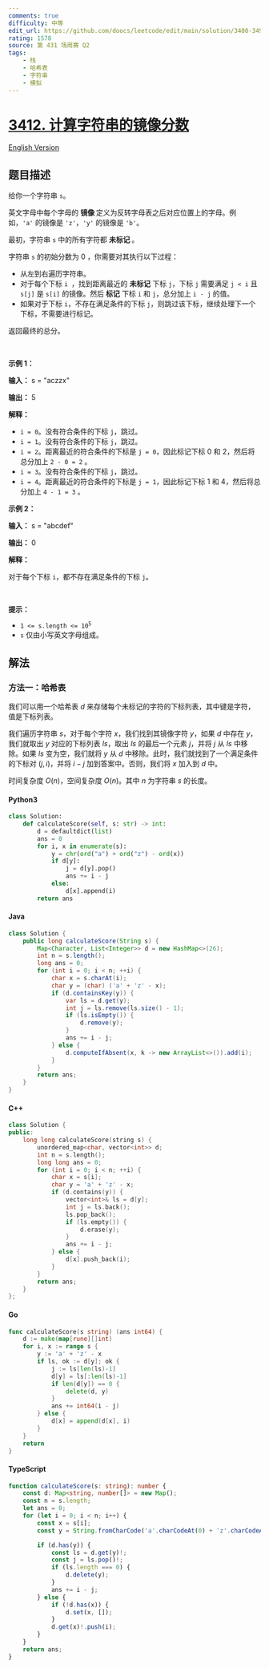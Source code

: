 ```yaml
---
comments: true
difficulty: 中等
edit_url: https://github.com/doocs/leetcode/edit/main/solution/3400-3499/3412.Find%20Mirror%20Score%20of%20a%20String/README.md
rating: 1578
source: 第 431 场周赛 Q2
tags:
    - 栈
    - 哈希表
    - 字符串
    - 模拟
---
```


<!-- problem:start -->

# [3412. 计算字符串的镜像分数](https://leetcode.cn/problems/find-mirror-score-of-a-string)

[English Version](/solution/3400-3499/3412.Find%20Mirror%20Score%20of%20a%20String/README_EN.md)

## 题目描述

<!-- description:start -->

<p>给你一个字符串 <code>s</code>。</p>

<p>英文字母中每个字母的&nbsp;<strong>镜像&nbsp;</strong>定义为反转字母表之后对应位置上的字母。例如，<code>'a'</code> 的镜像是 <code>'z'</code>，<code>'y'</code> 的镜像是 <code>'b'</code>。</p>

<p>最初，字符串 <code>s</code> 中的所有字符都&nbsp;<strong>未标记&nbsp;</strong>。</p>

<p>字符串 <code>s</code>&nbsp;的初始分数为 0 ，你需要对其执行以下过程：</p>

<ul>
	<li>从左到右遍历字符串。</li>
	<li>对于每个下标&nbsp;<code>i&nbsp;</code>，找到距离最近的&nbsp;<strong>未标记</strong> 下标&nbsp;<code>j</code>，下标 <code>j</code> 需要满足&nbsp;<code>j &lt; i</code> 且 <code>s[j]</code> 是 <code>s[i]</code> 的镜像。然后&nbsp;<strong>标记</strong> 下标&nbsp;<code>i</code> 和 <code>j</code>，总分加上&nbsp;<code>i - j</code>&nbsp;的值。</li>
	<li>如果对于下标&nbsp;<code>i</code>，不存在满足条件的下标&nbsp;<code>j</code>，则跳过该下标，继续处理下一个下标，不需要进行标记。</li>
</ul>

<p>返回最终的总分。</p>

<p>&nbsp;</p>

<p><strong class="example">示例 1：</strong></p>

<div class="example-block">
<p><strong>输入：</strong> <span class="example-io">s = "aczzx"</span></p>

<p><strong>输出：</strong> <span class="example-io">5</span></p>

<p><strong>解释：</strong></p>

<ul>
	<li><code>i = 0</code>。没有符合条件的下标&nbsp;<code>j</code>，跳过。</li>
	<li><code>i = 1</code>。没有符合条件的下标&nbsp;<code>j</code>，跳过。</li>
	<li><code>i = 2</code>。距离最近的符合条件的下标是 <code>j = 0</code>，因此标记下标&nbsp;0 和 2，然后将总分加上&nbsp;<code>2 - 0 = 2</code>&nbsp;。</li>
	<li><code>i = 3</code>。没有符合条件的下标&nbsp;<code>j</code>，跳过。</li>
	<li><code>i = 4</code>。距离最近的符合条件的下标是 <code>j = 1</code>，因此标记下标&nbsp;1 和 4，然后将总分加上&nbsp;<code>4 - 1 = 3</code>&nbsp;。</li>
</ul>
</div>

<p><strong class="example">示例 2：</strong></p>

<div class="example-block">
<p><strong>输入：</strong> <span class="example-io">s = "abcdef"</span></p>

<p><strong>输出：</strong> <span class="example-io">0</span></p>

<p><strong>解释：</strong></p>

<p>对于每个下标&nbsp;<code>i</code>，都不存在满足条件的下标&nbsp;<code>j</code>。</p>
</div>

<p>&nbsp;</p>

<p><strong>提示：</strong></p>

<ul>
	<li><code>1 &lt;= s.length &lt;= 10<sup>5</sup></code></li>
	<li><code>s</code> 仅由小写英文字母组成。</li>
</ul>

<!-- description:end -->

## 解法

<!-- solution:start -->

### 方法一：哈希表

我们可以用一个哈希表 $\textit{d}$ 来存储每个未标记的字符的下标列表，其中键是字符，值是下标列表。

我们遍历字符串 $\textit{s}$，对于每个字符 $\textit{x}$，我们找到其镜像字符 $\textit{y}$，如果 $\textit{d}$ 中存在 $\textit{y}$，我们就取出 $\textit{y}$ 对应的下标列表 $\textit{ls}$，取出 $\textit{ls}$ 的最后一个元素 $\textit{j}$，并将 $\textit{j}$ 从 $\textit{ls}$ 中移除。如果 $\textit{ls}$ 变为空，我们就将 $\textit{y}$ 从 $\textit{d}$ 中移除。此时，我们就找到了一个满足条件的下标对 $(\textit{j}, \textit{i})$，并将 $\textit{i} - \textit{j}$ 加到答案中。否则，我们将 $\textit{x}$ 加入到 $\textit{d}$ 中。

时间复杂度 $O(n)$，空间复杂度 $O(n)$。其中 $n$ 为字符串 $\textit{s}$ 的长度。

<!-- tabs:start -->

#### Python3

```python
class Solution:
    def calculateScore(self, s: str) -> int:
        d = defaultdict(list)
        ans = 0
        for i, x in enumerate(s):
            y = chr(ord("a") + ord("z") - ord(x))
            if d[y]:
                j = d[y].pop()
                ans += i - j
            else:
                d[x].append(i)
        return ans
```

#### Java

```java
class Solution {
    public long calculateScore(String s) {
        Map<Character, List<Integer>> d = new HashMap<>(26);
        int n = s.length();
        long ans = 0;
        for (int i = 0; i < n; ++i) {
            char x = s.charAt(i);
            char y = (char) ('a' + 'z' - x);
            if (d.containsKey(y)) {
                var ls = d.get(y);
                int j = ls.remove(ls.size() - 1);
                if (ls.isEmpty()) {
                    d.remove(y);
                }
                ans += i - j;
            } else {
                d.computeIfAbsent(x, k -> new ArrayList<>()).add(i);
            }
        }
        return ans;
    }
}
```

#### C++

```cpp
class Solution {
public:
    long long calculateScore(string s) {
        unordered_map<char, vector<int>> d;
        int n = s.length();
        long long ans = 0;
        for (int i = 0; i < n; ++i) {
            char x = s[i];
            char y = 'a' + 'z' - x;
            if (d.contains(y)) {
                vector<int>& ls = d[y];
                int j = ls.back();
                ls.pop_back();
                if (ls.empty()) {
                    d.erase(y);
                }
                ans += i - j;
            } else {
                d[x].push_back(i);
            }
        }
        return ans;
    }
};
```

#### Go

```go
func calculateScore(s string) (ans int64) {
	d := make(map[rune][]int)
	for i, x := range s {
		y := 'a' + 'z' - x
		if ls, ok := d[y]; ok {
			j := ls[len(ls)-1]
			d[y] = ls[:len(ls)-1]
			if len(d[y]) == 0 {
				delete(d, y)
			}
			ans += int64(i - j)
		} else {
			d[x] = append(d[x], i)
		}
	}
	return
}
```

#### TypeScript

```ts
function calculateScore(s: string): number {
    const d: Map<string, number[]> = new Map();
    const n = s.length;
    let ans = 0;
    for (let i = 0; i < n; i++) {
        const x = s[i];
        const y = String.fromCharCode('a'.charCodeAt(0) + 'z'.charCodeAt(0) - x.charCodeAt(0));

        if (d.has(y)) {
            const ls = d.get(y)!;
            const j = ls.pop()!;
            if (ls.length === 0) {
                d.delete(y);
            }
            ans += i - j;
        } else {
            if (!d.has(x)) {
                d.set(x, []);
            }
            d.get(x)!.push(i);
        }
    }
    return ans;
}
```

<!-- tabs:end -->

<!-- solution:end -->

<!-- problem:end -->
